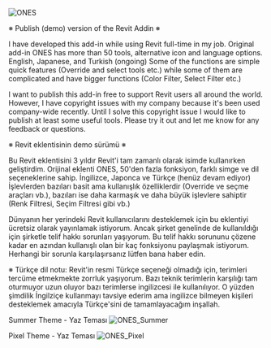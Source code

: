 
![ONES](https://github.com/onuresen/ONES-Revit/assets/24977732/b13a8969-eb02-4bf3-a686-145951b40561)

※ Publish (demo) version of the Revit Addin ※

I have developed this add-in while using Revit full-time in my job.
Original add-in ONES has more than 50 tools, alternative icon and language options. English, Japanese, and Turkish (ongoing)
Some of the functions are simple quick features (Override and select tools etc.) while some of them are complicated and have bigger functions (Color Filter, Select Filter etc.)

I want to publish this add-in free to support Revit users all around the world.
However, I have copyright issues with my company because it's been used company-wide recently.
Until I solve this copyright issue I would like to publish at least some useful tools.
Please try it out and let me know for any feedback or questions.

※ Revit eklentisinin demo sürümü ※

Bu Revit eklentisini 3 yıldır Revit'i tam zamanlı olarak isimde kullanırken geliştirdim.
Orijinal eklenti ONES, 50'den fazla fonksiyon, farklı simge ve dil seçeneklerine sahip. İngilizce, Japonca ve Türkçe (henüz devam ediyor)
İşlevlerden bazıları basit ama kullanışlık özelliklerdir (Override ve seçme araçları vb.), bazıları ise daha karmaşık ve daha büyük işlevlere sahiptir (Renk Filtresi, Seçim Filtresi gibi vb.)

Dünyanın her yerindeki Revit kullanıcılarını desteklemek için bu eklentiyi ücretsiz olarak yayınlamak istiyorum.
Ancak şirket genelinde de kullanıldığı için şirketle telif hakkı sorunları yaşıyorum.
Bu telif hakkı sorununu çözene kadar en azından kullanışlı olan bir kaç fonksiyonu paylaşmak istiyorum.
Herhangi bir sorunla karşılaşırsanız lütfen bana haber edin.

※ Türkçe dil notu: Revit'in resmi Türkçe seçeneği olmadığı için, terimleri tercüme etmekmekte zorrluk yaşıyorum.
Bazı teknik terimlerin karşılığı tam oturmuyor uzun oluyor bazı terimlerse ingilizcesi ile kullanılıyor.
O yüzden şimdilik İngilziçe kullanmayı tavsiye ederim ama ingilizce bilmeyen kişileri desteklemek amacıyla Türkçe'sini de tamamlayacağım inşallah.

Summer Theme - Yaz Teması
![ONES_Summer](https://github.com/onuresen/ONES-Revit/assets/24977732/7aeddbb9-7ffb-4325-bd53-de46b4f5829b)

Pixel Theme - Yaz Teması
![ONES_Pixel](https://github.com/onuresen/ONES-Revit/assets/24977732/852561a8-cbd6-4732-886f-3f2e41b5253f)

